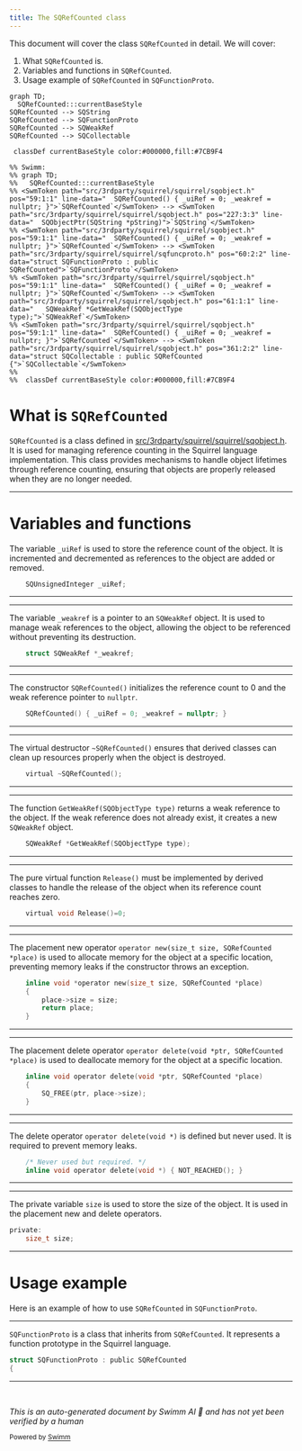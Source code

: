 ```yaml
---
title: The SQRefCounted class
---
```

This document will cover the class <SwmToken path="src/3rdparty/squirrel/squirrel/sqobject.h" pos="59:1:1" line-data="	SQRefCounted() { _uiRef = 0; _weakref = nullptr; }">`SQRefCounted`</SwmToken> in detail. We will cover:

1. What <SwmToken path="src/3rdparty/squirrel/squirrel/sqobject.h" pos="59:1:1" line-data="	SQRefCounted() { _uiRef = 0; _weakref = nullptr; }">`SQRefCounted`</SwmToken> is.
2. Variables and functions in <SwmToken path="src/3rdparty/squirrel/squirrel/sqobject.h" pos="59:1:1" line-data="	SQRefCounted() { _uiRef = 0; _weakref = nullptr; }">`SQRefCounted`</SwmToken>.
3. Usage example of <SwmToken path="src/3rdparty/squirrel/squirrel/sqobject.h" pos="59:1:1" line-data="	SQRefCounted() { _uiRef = 0; _weakref = nullptr; }">`SQRefCounted`</SwmToken> in <SwmToken path="src/3rdparty/squirrel/squirrel/sqfuncproto.h" pos="60:2:2" line-data="struct SQFunctionProto : public SQRefCounted">`SQFunctionProto`</SwmToken>.

```mermaid
graph TD;
  SQRefCounted:::currentBaseStyle
SQRefCounted --> SQString
SQRefCounted --> SQFunctionProto
SQRefCounted --> SQWeakRef
SQRefCounted --> SQCollectable

 classDef currentBaseStyle color:#000000,fill:#7CB9F4

%% Swimm:
%% graph TD;
%%   SQRefCounted:::currentBaseStyle
%% <SwmToken path="src/3rdparty/squirrel/squirrel/sqobject.h" pos="59:1:1" line-data="	SQRefCounted() { _uiRef = 0; _weakref = nullptr; }">`SQRefCounted`</SwmToken> --> <SwmToken path="src/3rdparty/squirrel/squirrel/sqobject.h" pos="227:3:3" line-data="	SQObjectPtr(SQString *pString)">`SQString`</SwmToken>
%% <SwmToken path="src/3rdparty/squirrel/squirrel/sqobject.h" pos="59:1:1" line-data="	SQRefCounted() { _uiRef = 0; _weakref = nullptr; }">`SQRefCounted`</SwmToken> --> <SwmToken path="src/3rdparty/squirrel/squirrel/sqfuncproto.h" pos="60:2:2" line-data="struct SQFunctionProto : public SQRefCounted">`SQFunctionProto`</SwmToken>
%% <SwmToken path="src/3rdparty/squirrel/squirrel/sqobject.h" pos="59:1:1" line-data="	SQRefCounted() { _uiRef = 0; _weakref = nullptr; }">`SQRefCounted`</SwmToken> --> <SwmToken path="src/3rdparty/squirrel/squirrel/sqobject.h" pos="61:1:1" line-data="	SQWeakRef *GetWeakRef(SQObjectType type);">`SQWeakRef`</SwmToken>
%% <SwmToken path="src/3rdparty/squirrel/squirrel/sqobject.h" pos="59:1:1" line-data="	SQRefCounted() { _uiRef = 0; _weakref = nullptr; }">`SQRefCounted`</SwmToken> --> <SwmToken path="src/3rdparty/squirrel/squirrel/sqobject.h" pos="361:2:2" line-data="struct SQCollectable : public SQRefCounted {">`SQCollectable`</SwmToken>
%% 
%%  classDef currentBaseStyle color:#000000,fill:#7CB9F4
```

# What is <SwmToken path="src/3rdparty/squirrel/squirrel/sqobject.h" pos="59:1:1" line-data="	SQRefCounted() { _uiRef = 0; _weakref = nullptr; }">`SQRefCounted`</SwmToken>

<SwmToken path="src/3rdparty/squirrel/squirrel/sqobject.h" pos="59:1:1" line-data="	SQRefCounted() { _uiRef = 0; _weakref = nullptr; }">`SQRefCounted`</SwmToken> is a class defined in <SwmPath>[src/3rdparty/squirrel/squirrel/sqobject.h](src/3rdparty/squirrel/squirrel/sqobject.h)</SwmPath>. It is used for managing reference counting in the Squirrel language implementation. This class provides mechanisms to handle object lifetimes through reference counting, ensuring that objects are properly released when they are no longer needed.

<SwmSnippet path="/src/3rdparty/squirrel/squirrel/sqobject.h" line="62">

---

# Variables and functions

The variable <SwmToken path="src/3rdparty/squirrel/squirrel/sqobject.h" pos="62:3:3" line-data="	SQUnsignedInteger _uiRef;">`_uiRef`</SwmToken> is used to store the reference count of the object. It is incremented and decremented as references to the object are added or removed.

```c
	SQUnsignedInteger _uiRef;
```

---

</SwmSnippet>

<SwmSnippet path="/src/3rdparty/squirrel/squirrel/sqobject.h" line="63">

---

The variable <SwmToken path="src/3rdparty/squirrel/squirrel/sqobject.h" pos="63:6:6" line-data="	struct SQWeakRef *_weakref;">`_weakref`</SwmToken> is a pointer to an <SwmToken path="src/3rdparty/squirrel/squirrel/sqobject.h" pos="63:3:3" line-data="	struct SQWeakRef *_weakref;">`SQWeakRef`</SwmToken> object. It is used to manage weak references to the object, allowing the object to be referenced without preventing its destruction.

```c
	struct SQWeakRef *_weakref;
```

---

</SwmSnippet>

<SwmSnippet path="/src/3rdparty/squirrel/squirrel/sqobject.h" line="59">

---

The constructor <SwmToken path="src/3rdparty/squirrel/squirrel/sqobject.h" pos="59:1:3" line-data="	SQRefCounted() { _uiRef = 0; _weakref = nullptr; }">`SQRefCounted()`</SwmToken> initializes the reference count to 0 and the weak reference pointer to <SwmToken path="src/3rdparty/squirrel/squirrel/sqobject.h" pos="59:18:18" line-data="	SQRefCounted() { _uiRef = 0; _weakref = nullptr; }">`nullptr`</SwmToken>.

```c
	SQRefCounted() { _uiRef = 0; _weakref = nullptr; }
```

---

</SwmSnippet>

<SwmSnippet path="/src/3rdparty/squirrel/squirrel/sqobject.h" line="60">

---

The virtual destructor <SwmToken path="src/3rdparty/squirrel/squirrel/sqobject.h" pos="60:3:6" line-data="	virtual ~SQRefCounted();">`~SQRefCounted()`</SwmToken> ensures that derived classes can clean up resources properly when the object is destroyed.

```c
	virtual ~SQRefCounted();
```

---

</SwmSnippet>

<SwmSnippet path="/src/3rdparty/squirrel/squirrel/sqobject.h" line="61">

---

The function <SwmToken path="src/3rdparty/squirrel/squirrel/sqobject.h" pos="61:4:9" line-data="	SQWeakRef *GetWeakRef(SQObjectType type);">`GetWeakRef(SQObjectType type)`</SwmToken> returns a weak reference to the object. If the weak reference does not already exist, it creates a new <SwmToken path="src/3rdparty/squirrel/squirrel/sqobject.h" pos="61:1:1" line-data="	SQWeakRef *GetWeakRef(SQObjectType type);">`SQWeakRef`</SwmToken> object.

```c
	SQWeakRef *GetWeakRef(SQObjectType type);
```

---

</SwmSnippet>

<SwmSnippet path="/src/3rdparty/squirrel/squirrel/sqobject.h" line="64">

---

The pure virtual function <SwmToken path="src/3rdparty/squirrel/squirrel/sqobject.h" pos="64:5:7" line-data="	virtual void Release()=0;">`Release()`</SwmToken> must be implemented by derived classes to handle the release of the object when its reference count reaches zero.

```c
	virtual void Release()=0;
```

---

</SwmSnippet>

<SwmSnippet path="/src/3rdparty/squirrel/squirrel/sqobject.h" line="67">

---

The placement new operator <SwmToken path="src/3rdparty/squirrel/squirrel/sqobject.h" pos="67:6:19" line-data="	inline void *operator new(size_t size, SQRefCounted *place)">`operator new(size_t size, SQRefCounted *place)`</SwmToken> is used to allocate memory for the object at a specific location, preventing memory leaks if the constructor throws an exception.

```c
	inline void *operator new(size_t size, SQRefCounted *place)
	{
		place->size = size;
		return place;
	}
```

---

</SwmSnippet>

<SwmSnippet path="/src/3rdparty/squirrel/squirrel/sqobject.h" line="73">

---

The placement delete operator <SwmToken path="src/3rdparty/squirrel/squirrel/sqobject.h" pos="73:5:19" line-data="	inline void operator delete(void *ptr, SQRefCounted *place)">`operator delete(void *ptr, SQRefCounted *place)`</SwmToken> is used to deallocate memory for the object at a specific location.

```c
	inline void operator delete(void *ptr, SQRefCounted *place)
	{
		SQ_FREE(ptr, place->size);
	}
```

---

</SwmSnippet>

<SwmSnippet path="/src/3rdparty/squirrel/squirrel/sqobject.h" line="78">

---

The delete operator <SwmToken path="src/3rdparty/squirrel/squirrel/sqobject.h" pos="79:5:12" line-data="	inline void operator delete(void *) { NOT_REACHED(); }">`operator delete(void *)`</SwmToken> is defined but never used. It is required to prevent memory leaks.

```c
	/* Never used but required. */
	inline void operator delete(void *) { NOT_REACHED(); }
```

---

</SwmSnippet>

<SwmSnippet path="/src/3rdparty/squirrel/squirrel/sqobject.h" line="81">

---

The private variable <SwmToken path="src/3rdparty/squirrel/squirrel/sqobject.h" pos="82:3:3" line-data="	size_t size;">`size`</SwmToken> is used to store the size of the object. It is used in the placement new and delete operators.

```c
private:
	size_t size;
```

---

</SwmSnippet>

# Usage example

Here is an example of how to use <SwmToken path="src/3rdparty/squirrel/squirrel/sqobject.h" pos="59:1:1" line-data="	SQRefCounted() { _uiRef = 0; _weakref = nullptr; }">`SQRefCounted`</SwmToken> in <SwmToken path="src/3rdparty/squirrel/squirrel/sqfuncproto.h" pos="60:2:2" line-data="struct SQFunctionProto : public SQRefCounted">`SQFunctionProto`</SwmToken>.

<SwmSnippet path="/src/3rdparty/squirrel/squirrel/sqfuncproto.h" line="60">

---

<SwmToken path="src/3rdparty/squirrel/squirrel/sqfuncproto.h" pos="60:2:2" line-data="struct SQFunctionProto : public SQRefCounted">`SQFunctionProto`</SwmToken> is a class that inherits from <SwmToken path="src/3rdparty/squirrel/squirrel/sqfuncproto.h" pos="60:8:8" line-data="struct SQFunctionProto : public SQRefCounted">`SQRefCounted`</SwmToken>. It represents a function prototype in the Squirrel language.

```c
struct SQFunctionProto : public SQRefCounted
{
```

---

</SwmSnippet>

&nbsp;

*This is an auto-generated document by Swimm AI 🌊 and has not yet been verified by a human*

<SwmMeta version="3.0.0" repo-id="Z2l0aHViJTNBJTNBT3BlblRURC1jb3BpbG90LWRlbW8lM0ElM0Fzd2ltbWlv" repo-name="OpenTTD-copilot-demo"><sup>Powered by [Swimm](/)</sup></SwmMeta>
